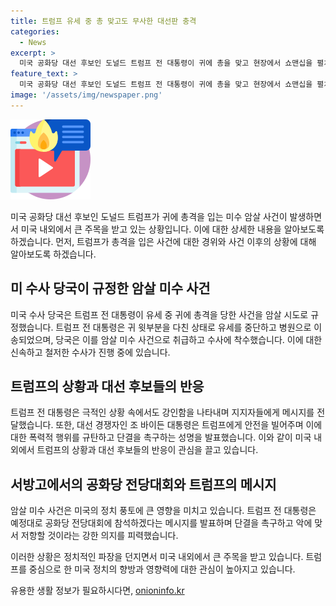 ```yaml
---
title: 트럼프 유세 중 총 맞고도 무사한 대선판 충격
categories:
  - News
excerpt: >
  미국 공화당 대선 후보인 도널드 트럼프 전 대통령이 귀에 총을 맞고 현장에서 쇼맨십을 펼치며 사망을 피했다. 암살 시도로 지목된 이 사건은 대선 전류에 큰 파장을 불러일으키고 있다. 트럼프의 안전상태에 대한 우려와 함께, 공화당 전당대회 주목도 또한 급증하고 있다. 바이든 대통령은 트럼프의 안전을 기원하며 정치 폭력을 규탄했고, 미국 전체와 국제사회에서도 지지와 위로의 목소리가 거셌다. 트럼프 전 대통령은 피가 나면서 지지자들을 향해 주먹을 들었는데, 이는 지도력을 과시하려는 연출로 해석되고 있다. 이 사건은 공화당의 전당대회 주목도를 더욱 높일 것으로 전망되고 있다.
feature_text: >
  미국 공화당 대선 후보인 도널드 트럼프 전 대통령이 귀에 총을 맞고 현장에서 쇼맨십을 펼치며 사망을 피했다. 암살 시도로 지목된 이 사건은 대선 전류에 큰 파장을 불러일으키고 있다. 트럼프의 안전상태에 대한 우려와 함께, 공화당 전당대회 주목도 또한 급증하고 있다. 바이든 대통령은 트럼프의 안전을 기원하며 정치 폭력을 규탄했고, 미국 전체와 국제사회에서도 지지와 위로의 목소리가 거셌다. 트럼프 전 대통령은 피가 나면서 지지자들을 향해 주먹을 들었는데, 이는 지도력을 과시하려는 연출로 해석되고 있다. 이 사건은 공화당의 전당대회 주목도를 더욱 높일 것으로 전망되고 있다.
image: '/assets/img/newspaper.png'
---
```


<p><img src="/assets/img/news.png" alt="rentncar 속보" /></p>

<p>미국 공화당 대선 후보인 도널드 트럼프가 귀에 총격을 입는 미수 암살 사건이 발생하면서 미국 내외에서 큰 주목을 받고 있는 상황입니다. 이에 대한 상세한 내용을 알아보도록 하겠습니다. 먼저, 트럼프가 총격을 입은 사건에 대한 경위와 사건 이후의 상황에 대해 알아보도록 하겠습니다.</p>

<h2 data-ke-size="size26">미 수사 당국이 규정한 암살 미수 사건</h2>

<p>미국 수사 당국은 트럼프 전 대통령이 유세 중 귀에 총격을 당한 사건을 암살 시도로 규정했습니다. 트럼프 전 대통령은 귀 윗부분을 다친 상태로 유세를 중단하고 병원으로 이송되었으며, 당국은 이를 암살 미수 사건으로 취급하고 수사에 착수했습니다. 이에 대한 신속하고 철저한 수사가 진행 중에 있습니다.</p>

<h2 data-ke-size="size26">트럼프의 상황과 대선 후보들의 반응</h2>

<p>트럼프 전 대통령은 극적인 상황 속에서도 강인함을 나타내며 지지자들에게 메시지를 전달했습니다. 또한, 대선 경쟁자인 조 바이든 대통령은 트럼프에게 안전을 빌어주며 이에 대한 폭력적 행위를 규탄하고 단결을 촉구하는 성명을 발표했습니다. 이와 같이 미국 내외에서 트럼프의 상황과 대선 후보들의 반응이 관심을 끌고 있습니다.</p>

<h2 data-ke-size="size26">서방고에서의 공화당 전당대회와 트럼프의 메시지</h2>

<p>암살 미수 사건은 미국의 정치 풍토에 큰 영향을 미치고 있습니다. 트럼프 전 대통령은 예정대로 공화당 전당대회에 참석하겠다는 메시지를 발표하며 단결을 촉구하고 악에 맞서 저항할 것이라는 강한 의지를 피력했습니다.</p>

<p>이러한 상황은 정치적인 파장을 던지면서 미국 내외에서 큰 주목을 받고 있습니다. 트럼프를 중심으로 한 미국 정치의 향방과 영향력에 대한 관심이 높아지고 있습니다.</p>
유용한 생활 정보가 필요하시다면, <a href="https://onioninfo.kr" rel="dofollow">onioninfo.kr</a>


